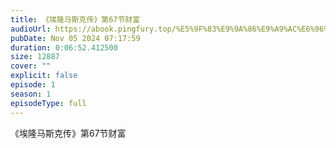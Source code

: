 ```yaml
---
title: 《埃隆马斯克传》第67节财富
audioUrl: https://abook.pingfury.top/%E5%9F%83%E9%9A%86%E9%A9%AC%E6%96%AF%E5%85%8B%E4%BC%A0-68-%E7%AC%AC67%E8%8A%82%E8%B4%A2%E5%AF%8C-zeqc358k.mp3
pubDate: Nov 05 2024 07:17:59
duration: 0:06:52.412500
size: 12887
cover: ""
explicit: false
episode: 1
season: 1
episodeType: full
---
```

《埃隆马斯克传》第67节财富